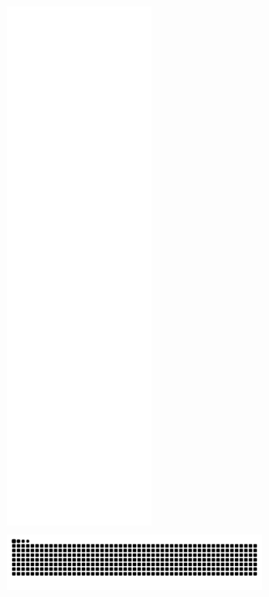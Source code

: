 
![Metrics](https://raw.githubusercontent.com/HariAr2/HariAr2/37165edb21112cf3e9e3a6bc7d588ad33bf71191/github-metrics.svg
)


<img src="https://raw.githubusercontent.com/HariAr2/HariAr2/output/snake.svg" alt="Snake animation" />
